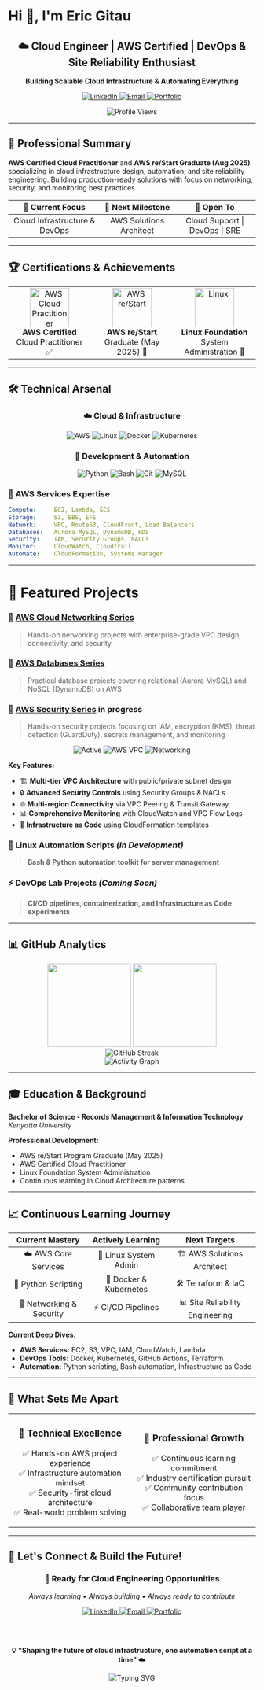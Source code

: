 # Hi 👋, I'm Eric Gitau

<div align="center">
  <h2>☁️ Cloud Engineer | AWS Certified | DevOps & Site Reliability Enthusiast</h2>
  <p><strong>Building Scalable Cloud Infrastructure & Automating Everything</strong></p>
  
  <p align="center">
    <a href="https://www.linkedin.com/in/eric-gitau-234706240" target="_blank">
      <img src="https://img.shields.io/badge/LinkedIn-0077B5?style=for-the-badge&logo=linkedin&logoColor=white" alt="LinkedIn"/>
    </a>
    <a href="mailto:gitaueric09@gmail.com">
      <img src="https://img.shields.io/badge/Email-D14836?style=for-the-badge&logo=gmail&logoColor=white" alt="Email"/>
    </a>
    <a href="https://learn.nextwork.org/inspired_purple_vibrant_plum/portfolio" target="_blank">
      <img src="https://img.shields.io/badge/Portfolio-FF6B6B?style=for-the-badge&logo=About.me&logoColor=white" alt="Portfolio"/>
    </a>
  </p>

  <img src="https://komarev.com/ghpvc/?username=eric-gitau01&color=blueviolet&style=for-the-badge" alt="Profile Views" />
</div>

---

## 🎯 Professional Summary

**AWS Certified Cloud Practitioner** and **AWS re/Start Graduate (Aug 2025)** specializing in cloud infrastructure design, automation, and site reliability engineering. Building production-ready solutions with focus on networking, security, and monitoring best practices.

<div align="center">

| 🎯 **Current Focus** | 🚀 **Next Milestone** | 💼 **Open To** |
|:---:|:---:|:---:|
| Cloud Infrastructure & DevOps | AWS Solutions Architect | Cloud Support \| DevOps \| SRE |

</div>

---

## 🏆 Certifications & Achievements

<div align="center">
  <table>
    <tr>
      <td align="center" width="33%">
        <img src="https://images.credly.com/size/150x150/images/00634f82-b07f-4bbd-a6bb-53de397fc3a6/image.png" width="80" alt="AWS Cloud Practitioner"/>
        <br><strong>AWS Certified</strong><br>Cloud Practitioner ✅
      </td>
      <td align="center" width="33%">
        <img src="https://d1.awsstatic.com/training-and-certification/restart/aws-restart-logo.4eab6b3e8e4074a6b3c8b3ea51a5a3e3ee1b3e2d.png" width="80" alt="AWS re/Start"/>
        <br><strong>AWS re/Start</strong><br>Graduate (May 2025) 🚀
      </td>
      <td align="center" width="33%">
        <img src="https://upload.wikimedia.org/wikipedia/commons/3/35/Tux.svg" width="80" alt="Linux"/>
        <br><strong>Linux Foundation</strong><br>System Administration 🔧
      </td>
    </tr>
  </table>
</div>

---

## 🛠️ Technical Arsenal

<div align="center">

### ☁️ **Cloud & Infrastructure**
![AWS](https://img.shields.io/badge/AWS-FF9900?style=for-the-badge&logo=amazon-aws&logoColor=white)
![Linux](https://img.shields.io/badge/Linux-FCC624?style=for-the-badge&logo=linux&logoColor=black)
![Docker](https://img.shields.io/badge/Docker-2496ED?style=for-the-badge&logo=docker&logoColor=white)
![Kubernetes](https://img.shields.io/badge/Kubernetes-326CE5?style=for-the-badge&logo=kubernetes&logoColor=white)

### 🔧 **Development & Automation**
![Python](https://img.shields.io/badge/Python-3776AB?style=for-the-badge&logo=python&logoColor=white)
![Bash](https://img.shields.io/badge/Bash-4EAA25?style=for-the-badge&logo=gnu-bash&logoColor=white)
![Git](https://img.shields.io/badge/Git-F05032?style=for-the-badge&logo=git&logoColor=white)
![MySQL](https://img.shields.io/badge/MySQL-4479A1?style=for-the-badge&logo=mysql&logoColor=white)

</div>

### 🎯 **AWS Services Expertise**
```yaml
Compute:     EC2, Lambda, ECS  
Storage:     S3, EBS, EFS  
Network:     VPC, Route53, CloudFront, Load Balancers  
Databases:   Aurora MySQL, DynamoDB, RDS  
Security:    IAM, Security Groups, NACLs  
Monitor:     CloudWatch, CloudTrail  
Automate:    CloudFormation, Systems Manager 
```

---
# 🌟 Featured Projects  

### 🎯 [AWS Cloud Networking Series](https://github.com/Eric-Gitau01/AWS_Networking_Series)  
> Hands-on networking projects with enterprise-grade VPC design, connectivity, and security  

### 🎯 [AWS Databases Series](https://github.com/Eric-Gitau01/Aws-databases-series)  
> Practical database projects covering relational (Aurora MySQL) and NoSQL (DynamoDB) on AWS  

### 🎯 [AWS Security Series](https://github.com/Eric-Gitau01/AWS-Security-Series.git)  in progress
> Hands-on security projects focusing on IAM, encryption (KMS), threat detection (GuardDuty), secrets management, and monitoring  


<div align="center">
  <img src="https://img.shields.io/badge/Status-Active-brightgreen?style=flat-square" alt="Active"/>
  <img src="https://img.shields.io/badge/Tech-AWS_VPC-orange?style=flat-square" alt="AWS VPC"/>
  <img src="https://img.shields.io/badge/Focus-Networking-blue?style=flat-square" alt="Networking"/>
</div>

**Key Features:**
- 🏗️ **Multi-tier VPC Architecture** with public/private subnet design
- 🔒 **Advanced Security Controls** using Security Groups & NACLs  
- 🌐 **Multi-region Connectivity** via VPC Peering & Transit Gateway
- 📊 **Comprehensive Monitoring** with CloudWatch and VPC Flow Logs
- 🚀 **Infrastructure as Code** using CloudFormation templates

### 🔧 Linux Automation Scripts *(In Development)*
> **Bash & Python automation toolkit for server management**

### ⚡ DevOps Lab Projects *(Coming Soon)*
> **CI/CD pipelines, containerization, and Infrastructure as Code experiments**

---

## 📊 GitHub Analytics

<div align="center">
  <img height="170em" src="https://github-readme-stats.vercel.app/api?username=eric-gitau01&show_icons=true&theme=radical&include_all_commits=true&count_private=true&hide_border=true"/>
  <img height="170em" src="https://github-readme-stats.vercel.app/api/top-langs/?username=eric-gitau01&layout=compact&langs_count=8&theme=radical&hide_border=true"/>
</div>

<div align="center">
  <img src="https://github-readme-streak-stats.herokuapp.com/?user=eric-gitau01&theme=radical&hide_border=true" alt="GitHub Streak"/>
</div>

<div align="center">
  <img src="https://github-readme-activity-graph.vercel.app/graph?username=eric-gitau01&theme=redical&hide_border=true&area=true" alt="Activity Graph"/>
</div>

---

## 🎓 Education & Background

**Bachelor of Science - Records Management & Information Technology**  
*Kenyatta University*

**Professional Development:**
- AWS re/Start Program Graduate (May 2025)
- AWS Certified Cloud Practitioner 
- Linux Foundation System Administration
- Continuous learning in Cloud Architecture patterns

---

## 📈 Continuous Learning Journey

<div align="center">

| **Current Mastery** | **Actively Learning** | **Next Targets** |
|:---:|:---:|:---:|
| ☁️ AWS Core Services | 🐧 Linux System Admin | 🏗️ AWS Solutions Architect |
| 🐍 Python Scripting | 🐳 Docker & Kubernetes | 🛠️ Terraform & IaC |
| 🔗 Networking & Security | ⚡ CI/CD Pipelines | 📊 Site Reliability Engineering |

</div>

**Current Deep Dives:**
- **AWS Services:** EC2, S3, VPC, IAM, CloudWatch, Lambda
- **DevOps Tools:** Docker, Kubernetes, GitHub Actions, Terraform  
- **Automation:** Python scripting, Bash automation, Infrastructure as Code

---

## 💼 What Sets Me Apart

<div align="center">
  <table>
    <tr>
      <td align="center" width="50%">
        <h3>🎯 <strong>Technical Excellence</strong></h3>
        <p>✅ Hands-on AWS project experience<br/>
        ✅ Infrastructure automation mindset<br/>
        ✅ Security-first cloud architecture<br/>
        ✅ Real-world problem solving</p>
      </td>
      <td align="center" width="50%">
        <h3>🚀 <strong>Professional Growth</strong></h3>
        <p>✅ Continuous learning commitment<br/>
        ✅ Industry certification pursuit<br/>
        ✅ Community contribution focus<br/>
        ✅ Collaborative team player</p>
      </td>
    </tr>
  </table>
</div>

---

## 🤝 Let's Connect & Build the Future!

<div align="center">
  <h3>🎯 <strong>Ready for Cloud Engineering Opportunities</strong></h3>
  <p><em>Always learning • Always building • Always ready to contribute</em></p>

  <a href="https://www.linkedin.com/in/eric-gitau-234706240" target="_blank">
    <img src="https://img.shields.io/badge/LinkedIn-Professional%20Network-0077B5?style=for-the-badge&logo=linkedin&logoColor=white" alt="LinkedIn"/>
  </a>
  <a href="mailto:gitaueric09@gmail.com">
    <img src="https://img.shields.io/badge/Email-Let's%20Talk-D14836?style=for-the-badge&logo=gmail&logoColor=white" alt="Email"/>
  </a>
  <a href="https://learn.nextwork.org/inspired_purple_vibrant_plum/portfolio" target="_blank">
    <img src="https://img.shields.io/badge/Portfolio-View%20Projects-FF6B6B?style=for-the-badge&logo=aboutdotme&logoColor=white" alt="Portfolio"/>
  </a>

  <br/><br/>

  <p><strong>💡 "Shaping the future of cloud infrastructure, one automation script at a time" ☁️</strong></p>

  <img src="https://readme-typing-svg.herokuapp.com?font=Fira+Code&pause=1000&color=FF6B6B&center=true&vCenter=true&width=600&lines=Cloud+Engineer+%7C+AWS+Certified;DevOps+Enthusiast+%7C+Automation+Advocate;Always+Learning+%7C+Always+Building" alt="Typing SVG" />

</div>
